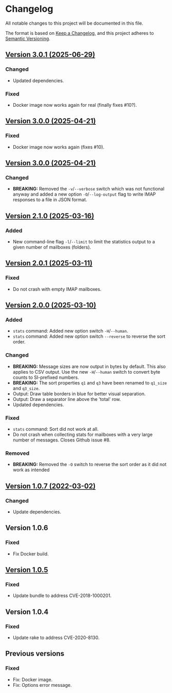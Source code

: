 # Changelog

All notable changes to this project will be documented in this file.

The format is based on [Keep a Changelog](https://keepachangelog.com/en/1.1.0/),
and this project adheres to [Semantic Versioning](https://semver.org/spec/v2.0.0.html).

## [Version 3.0.1 (2025-06-29)][v3.0.1]

### Changed

- Updated dependencies.

### Fixed

- Docker image now works again for real (finally fixes #10?).

## [Version 3.0.0 (2025-04-21)][v3.0.0]

### Fixed

- Docker image now works again (fixes #10).

## [Version 3.0.0 (2025-04-21)][v3.0.0]

### Changed

 - **BREAKING:** Removed the `-v`/`--verbose` switch which was not functional
   anyway and added a new option `-O`/`--log-output` flag to write IMAP responses
   to a file in JSON format.

## [Version 2.1.0 (2025-03-16)][v2.1.0]

### Added

- New command-line flag `-l`/`--limit` to limit the statistics output to
  a given number of mailboxes (folders).

## [Version 2.0.1 (2025-03-11)][v2.0.1]

### Fixed

- Do not crash with empty IMAP mailboxes.

## [Version 2.0.0 (2025-03-10)][v2.0.0]

### Added

- `stats` command: Added new option switch `-H`/`--human`.
- `stats` command: Added new option switch `--reverse` to reverse the sort
  order.

### Changed

- **BREAKING:** Message sizes are now output in bytes by default. This also
  applies to CSV output. Use the new `-H`/`--human` switch to convert byte
  counts to SI-prefixed numbers.
- **BREAKING:** The sort properties `q1` and `q3` have been renamed to `q1_size`
  and `q3_size`.
- Output: Draw table borders in blue for better visual separation.
- Output: Draw a separator line above the 'total' row.
- Updated dependencies.

### Fixed

- `stats` command: Sort did not work at all.
- Do not crash when collecting stats for mailboxes with a very large number of
  messages. Closes Github issue #8.

### Removed

- **BREAKING:** Removed the `-O` switch to reverse the sort order as it did not
  work as intended

## [Version 1.0.7 (2022-03-02)][v1.0.7]

### Changed

- Update dependencies.

## Version 1.0.6

### Fixed

- Fix Docker build.

## [Version 1.0.5][v1.0.5]

### Fixed

- Update bundle to address CVE-2018-1000201.

## Version 1.0.4

### Fixed

- Update rake to address CVE-2020-8130.

## Previous versions

### Fixed

- Fix: Docker image.
- Fix: Options error message.

[v3.0.1]: https://github.com/bovender/imapcli/releases/tag/v3.0.1
[v3.0.0]: https://github.com/bovender/imapcli/releases/tag/v3.0.0
[v2.1.0]: https://github.com/bovender/imapcli/releases/tag/v2.1.0
[v2.0.1]: https://github.com/bovender/imapcli/releases/tag/v2.0.1
[v2.0.0]: https://github.com/bovender/imapcli/releases/tag/v2.0.0
[v1.0.7]: https://github.com/bovender/imapcli/releases/tag/v1.0.7
[v1.0.5]: https://github.com/bovender/imapcli/releases/tag/v1.0.5
